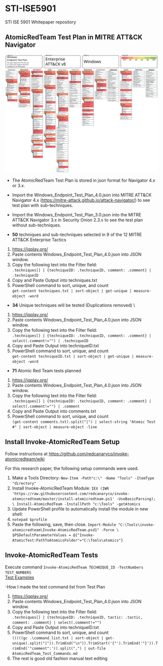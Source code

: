 # STI-ISE5901
STI ISE 5901 Whitepaper repository

## AtomicRedTeam Test Plan in MITRE ATT&CK Navigator
![Alt text](./AtomicRedTeam_Test_Plan/Windows_Endpoint_Test_Plan_4.0.svg)
- The AtomicRedTeam Test Plan is stored in json format for Navigator 4.x or 3.x.  
- Import the Windows_Endpoint_Test_Plan_4.0.json into MITRE ATT&CK Navigator 4.x (https://mitre-attack.github.io/attack-navigator/) to see test plan with sub-techniques.
- Import the Windows_Endpoint_Test_Plan_3.0.json into the MITRE ATT&CK Navigator 3.x in Security Onion 2.3.x to see the test plan without sub-techniques.

- **50** techniques and sub-techniques selected in 9 of the 12 MITRE ATT&CK Enterprise Tactics
1. https://jqplay.org/
2. Paste contents Windows_Endpoint_Test_Plan_4.0.json into JSON window.
3. Copy the following text into the Filter field: \
`.techniques[] | {techniqueID: .techniqueID, comment: .comment} | .techniqueID`
4. Copy and Paste Output into techniques.txt
5. PowerShell command to sort, unique, and count \
`get-content techniques.txt | sort-object | get-unique | measure-object -word`

- **34** Unique techniques will be tested (Duplications removed) \
1. https://jqplay.org/
2. Paste contents Windows_Endpoint_Test_Plan_4.0.json into JSON window.
3. Copy the following text into the Filter field: \
`.techniques[] | {techniqueID: .techniqueID, comment: .comment} | select(.comment!="") | .techniqueID`
4. Copy and Paste Output into techniqueID.txt
5. PowerShell command to sort, unique, and count \
`get-content techniqueID.txt | sort-object | get-unique | measure-object -word`

- **71** Atomic Red Team tests planned
1. https://jqplay.org/
2. Paste contents Windows_Endpoint_Test_Plan_4.0.json into JSON window.
3. Copy the following text into the Filter field: \
`.techniques[] | {techniqueID: .techniqueID, comment: .comment} | select(.comment!="") | .comment`
4. Copy and Paste Output into comments.txt
5. PowerShell command to sort, unique, and count \
`(get-content comments.txt).split("|") | select-string "Atomic Test #" | sort-object | measure-object -line`

## Install Invoke-AtomicRedTeam Setup
Follow instructions at https://github.com/redcanaryco/invoke-atomicredteam/wiki

For this research paper, the following setup commands were used.
1. Make a Tools Directory: `New-Item -Path"c:\" -Name "Tools" -ItemType "directory"`
2. Install Invoke-AtomicRedTeam Module:
`IEX (IWR 'https://raw.githubusercontent.com/redcanaryco/invoke-atomicredteam/master/install-atomicredteam.ps1' -UseBasicParsing); \
Install-AtomicRedTeam -InstallPath "c:\Tools" -getAtomics`
3. Update PowerShell profile to automatically install the module in new shell:
1. `notepad $profile`
2. Paste the following, save, then close. 
`Import-Module "C:\Tools\invoke-atomicredteam\Invoke-AtomicRedTeam.psd1" -Force \
$PSDefaultParameterValues = @{"Invoke-AtomicTest:PathToAtomicsFolder"="C:\Tools\atomics"}`

## Invoke-AtomicRedTeam Tests
Execute command	`Invoke-AtomicRedTeam TECHNIQUE_ID -TestNumbers TEST_NUMBERS` \
[Test Examples](https://github.com/lock-wire/STI-ISE5901/blob/main/AtomicRedTeam_Test_Plan/AtomicRedTeam_Test_Commands.md)

-How I made the test command list from Test Plan
1. https://jqplay.org/
2. Paste contents Windows_Endpoint_Test_Plan_4.0.json into JSON window.
3. Copy the following text into the Filter field: \
`.techniques[] | {techniqueID: .techniqueID, tactic: .tactic, comment: .comment} | select(.comment!="")`
4. Copy and Paste Output into techniqueID.txt
5. PowerShell command to sort, unique, and count \
`(((((gc .\command_list.txt | sort-object | get-unique).split("|")).TrimEnd("\n")).TrimStart('{"').TrimEnd('"}')).TrimEnd('"comment":')).split(",") | out-file AtomicRedTeam_Test_Commands.md`
6. The rest is good old fashion manual text editing